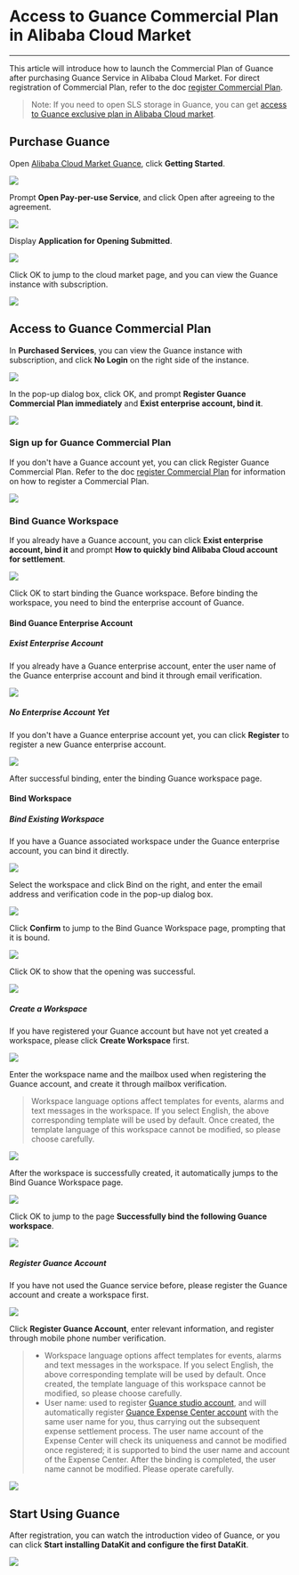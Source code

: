 # Access to Guance Commercial Plan in Alibaba Cloud Market
---

This article will introduce how to launch the Commercial Plan of Guance after purchasing Guance Service in Alibaba Cloud Market. For direct registration of Commercial Plan, refer to the doc [register Commercial Plan](../billing/commercial-register.md).

> Note: If you need to open SLS storage in Guance, you can get [access to Guance exclusive plan in Alibaba Cloud market](../billing/commercial-aliyun-sls.md).

## Purchase Guance

Open [Alibaba Cloud Market Guance](https://market.aliyun.com/products/56838014/cmgj00053362.html?spm=5176.19720258.J_3207526240.210.62c176f4i6AFbF), click **Getting Started**.

![](img/2-commercial-1107.png)

Prompt **Open Pay-per-use Service**, and click Open after agreeing to the agreement.

![](img/3-commercial-1107.png)

Display **Application for Opening Submitted**.

![](img/4-commercial-1107.png)

Click OK to jump to the cloud market page, and you can view the Guance instance with subscription.

![](img/10.aliyun_market_1.png)

## Access to Guance Commercial Plan

In **Purchased Services**, you can view the Guance instance with subscription, and click **No Login** on the right side of the instance.

![](img/12.aliyun_2.png)

In the pop-up dialog box, click OK, and prompt **Register Guance Commercial Plan immediately** and **Exist enterprise account, bind it**.

![](img/10.aliyun_market_2.png)

### Sign up for Guance Commercial Plan

If you don't have a Guance account yet, you can click Register Guance Commercial Plan. Refer to the doc [register Commercial Plan](../billing/commercial-register.md) for information on how to register a Commercial Plan.

![](img/10.aliyun_market_3.png)

### Bind Guance Workspace

If you already have a Guance account, you can click **Exist enterprise account, bind it** and prompt **How to quickly bind Alibaba Cloud account for settlement**.

![](img/12.aliyun_4.png)

Click OK to start binding the Guance workspace. Before binding the workspace, you need to bind the enterprise account of Guance.

#### Bind Guance Enterprise Account

##### Exist Enterprise Account

If you already have a Guance enterprise account, enter the user name of the Guance enterprise account and bind it through email verification.

![](img/1-aliyun-commercial.png)

##### No Enterprise Account Yet

If you don't have a Guance enterprise account yet, you can click **Register** to register a new Guance enterprise account.

![](img/12.aliyun_6.png)

After successful binding, enter the binding Guance workspace page.

#### Bind Workspace

##### Bind Existing Workspace

If you have a Guance associated workspace under the Guance enterprise account, you can bind it directly.

![](img/7.aliyun_sls_5.png)

Select the workspace and click Bind on the right, and enter the email address and verification code in the pop-up dialog box.

![](img/1-aliyun-1109.png)

Click **Confirm** to jump to the Bind Guance Workspace page, prompting that it is bound.

![](img/2-aliyun-sls.png)

Click OK to show that the opening was successful.

![](img/3-aliyun-1109.png)

##### Create a Workspace

If you have registered your Guance account but have not yet created a workspace, please click **Create Workspace** first.

![](img/1-1-commercial-aliyun.png)

Enter the workspace name and the mailbox used when registering the Guance account, and create it through mailbox verification.

> Workspace language options affect templates for events, alarms and text messages in the workspace. If you select English, the above corresponding template will be used by default. Once created, the template language of this workspace cannot be modified, so please choose carefully.

![](img/4.register_language_11.png)

After the workspace is successfully created, it automatically jumps to the Bind Guance Workspace page.

![](img/5-commercial-1108.png)

Click OK to jump to the page **Successfully bind the following Guance workspace**.

![](img/6-commercial-1108.png)

##### Register Guance Account

If you have not used the Guance service before, please register the Guance account and create a workspace first.

![](img/1-2-commercial-aliyun.png)

Click **Register Guance Account**, enter relevant information, and register through mobile phone number verification.

> - Workspace language options affect templates for events, alarms and text messages in the workspace. If you select English, the above corresponding template will be used by default. Once created, the template language of this workspace cannot be modified, so please choose carefully.
> - User name: used to register [Guance studio account](https://auth.guance.com/businessRegister), and will automatically register [Guance Expense Center account](https://boss.guance.com/) with the same user name for you, thus carrying out the subsequent expense settlement process. The user name account of the Expense Center will check its uniqueness and cannot be modified once registered; it is supported to bind the user name and account of the Expense Center. After the binding is completed, the user name cannot be modified. Please operate carefully.

![](img/4.register_language_10.png)

## Start Using Guance

After registration, you can watch the introduction video of Guance, or you can click **Start installing DataKit and configure the first DataKit**.

![](img/1-free-start-1109.png)
